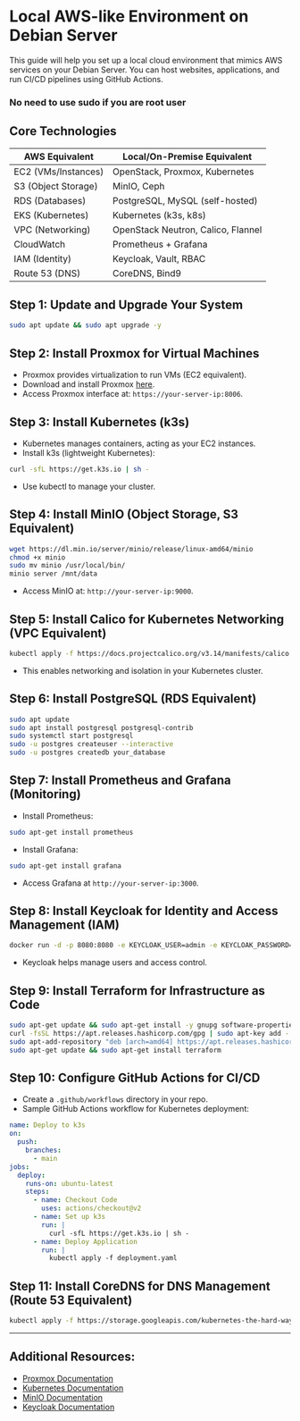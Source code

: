 
# Local AWS-like Environment on Debian Server

This guide will help you set up a local cloud environment that mimics AWS services on your Debian Server. You can host websites, applications, and run CI/CD pipelines using GitHub Actions.

### No need to use sudo if you are root user

## Core Technologies
| AWS Equivalent      | Local/On-Premise Equivalent        |
|---------------------|-----------------------------------|
| EC2 (VMs/Instances) | OpenStack, Proxmox, Kubernetes    |
| S3 (Object Storage) | MinIO, Ceph                       |
| RDS (Databases)     | PostgreSQL, MySQL (self-hosted)   |
| EKS (Kubernetes)    | Kubernetes (k3s, k8s)            |
| VPC (Networking)    | OpenStack Neutron, Calico, Flannel|
| CloudWatch          | Prometheus + Grafana              |
| IAM (Identity)      | Keycloak, Vault, RBAC             |
| Route 53 (DNS)      | CoreDNS, Bind9                   |

## Step 1: Update and Upgrade Your System
```bash
sudo apt update && sudo apt upgrade -y
```

## Step 2: Install Proxmox for Virtual Machines
- Proxmox provides virtualization to run VMs (EC2 equivalent).
- Download and install Proxmox [here](https://www.proxmox.com/en/downloads).
- Access Proxmox interface at: `https://your-server-ip:8006`.

## Step 3: Install Kubernetes (k3s)
- Kubernetes manages containers, acting as your EC2 instances.
- Install k3s (lightweight Kubernetes):
```bash
curl -sfL https://get.k3s.io | sh -
```
- Use kubectl to manage your cluster.

## Step 4: Install MinIO (Object Storage, S3 Equivalent)
```bash
wget https://dl.min.io/server/minio/release/linux-amd64/minio
chmod +x minio
sudo mv minio /usr/local/bin/
minio server /mnt/data
```
- Access MinIO at: `http://your-server-ip:9000`.

## Step 5: Install Calico for Kubernetes Networking (VPC Equivalent)
```bash
kubectl apply -f https://docs.projectcalico.org/v3.14/manifests/calico.yaml
```
- This enables networking and isolation in your Kubernetes cluster.

## Step 6: Install PostgreSQL (RDS Equivalent)
```bash
sudo apt update
sudo apt install postgresql postgresql-contrib
sudo systemctl start postgresql
sudo -u postgres createuser --interactive
sudo -u postgres createdb your_database
```

## Step 7: Install Prometheus and Grafana (Monitoring)
- Install Prometheus:
```bash
sudo apt-get install prometheus
```
- Install Grafana:
```bash
sudo apt-get install grafana
```
- Access Grafana at `http://your-server-ip:3000`.

## Step 8: Install Keycloak for Identity and Access Management (IAM)
```bash
docker run -d -p 8080:8080 -e KEYCLOAK_USER=admin -e KEYCLOAK_PASSWORD=admin jboss/keycloak
```
- Keycloak helps manage users and access control.

## Step 9: Install Terraform for Infrastructure as Code
```bash
sudo apt-get update && sudo apt-get install -y gnupg software-properties-common curl
curl -fsSL https://apt.releases.hashicorp.com/gpg | sudo apt-key add -
sudo apt-add-repository "deb [arch=amd64] https://apt.releases.hashicorp.com $(lsb_release -cs) main"
sudo apt-get update && sudo apt-get install terraform
```

## Step 10: Configure GitHub Actions for CI/CD
- Create a `.github/workflows` directory in your repo.
- Sample GitHub Actions workflow for Kubernetes deployment:
```yaml
name: Deploy to k3s
on:
  push:
    branches:
      - main
jobs:
  deploy:
    runs-on: ubuntu-latest
    steps:
      - name: Checkout Code
        uses: actions/checkout@v2
      - name: Set up k3s
        run: |
          curl -sfL https://get.k3s.io | sh -
      - name: Deploy Application
        run: |
          kubectl apply -f deployment.yaml
```

## Step 11: Install CoreDNS for DNS Management (Route 53 Equivalent)
```bash
kubectl apply -f https://storage.googleapis.com/kubernetes-the-hard-way/coredns.yaml
```

---
## Additional Resources:
- [Proxmox Documentation](https://www.proxmox.com/en/documentation)
- [Kubernetes Documentation](https://kubernetes.io/docs/)
- [MinIO Documentation](https://min.io/docs/minio/linux/index.html)
- [Keycloak Documentation](https://www.keycloak.org/documentation)
